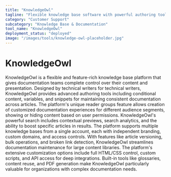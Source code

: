 ```yaml
---
title: "KnowledgeOwl"
tagline: "Flexible knowledge base software with powerful authoring tools"
category: "Customer Support"
subcategory: "Knowledge Base & Documentation"
tool_name: "KnowledgeOwl"
deployment_status: "deployed"
image: "/images/tools/knowledge-owl-placeholder.jpg"
---
```


# KnowledgeOwl

KnowledgeOwl is a flexible and feature-rich knowledge base platform that gives documentation teams complete control over their content and presentation. Designed by technical writers for technical writers, KnowledgeOwl provides advanced authoring tools including conditional content, variables, and snippets for maintaining consistent documentation across articles. The platform's unique reader groups feature allows creation of customized documentation experiences for different audience segments, showing or hiding content based on user permissions. KnowledgeOwl's powerful search includes contextual previews, search analytics, and the ability to boost specific articles in results. The platform supports multiple knowledge bases from a single account, each with independent branding, custom domains, and access controls. With features like article versioning, bulk operations, and broken link detection, KnowledgeOwl streamlines documentation maintenance for large content libraries. The platform's extensive customization options include full HTML/CSS control, custom scripts, and API access for deep integrations. Built-in tools like glossaries, content reuse, and PDF generation make KnowledgeOwl particularly valuable for organizations with complex documentation needs.
